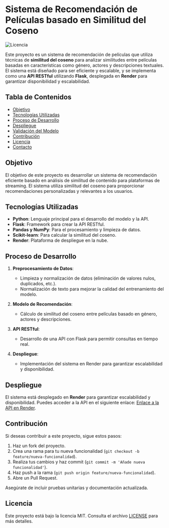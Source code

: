 # Sistema de Recomendación de Películas basado en Similitud del Coseno

![Licencia](https://img.shields.io/badge/licencia-MIT-blue.svg) <!-- Cambia la licencia si es necesario -->

Este proyecto es un sistema de recomendación de películas que utiliza técnicas de **similitud del coseno**  para analizar similitudes entre películas basadas en características como género, actores y descripciones textuales. El sistema está diseñado para ser eficiente y escalable, y se implementa como una **API RESTful** utilizando **Flask**, desplegada en **Render** para garantizar disponibilidad y escalabilidad.

## Tabla de Contenidos

- [Objetivo](#objetivo)
- [Tecnologías Utilizadas](#tecnologías-utilizadas)
- [Proceso de Desarrollo](#proceso-de-desarrollo)
- [Despliegue](#despliegue)
- [Validación del Modelo](#validación-del-modelo)
- [Contribución](#contribución)
- [Licencia](#licencia)
- [Contacto](#contacto)

## Objetivo

El objetivo de este proyecto es desarrollar un sistema de recomendación eficiente basado en análisis de similitud de contenido para plataformas de streaming. El sistema utiliza similitud del coseno para proporcionar recomendaciones personalizadas y relevantes a los usuarios.

## Tecnologías Utilizadas

- **Python**: Lenguaje principal para el desarrollo del modelo y la API.
- **Flask**: Framework para crear la API RESTful.
- **Pandas y NumPy**: Para el procesamiento y limpieza de datos.
- **Scikit-learn**: Para calcular la similitud del coseno.
- **Render**: Plataforma de despliegue en la nube.

## Proceso de Desarrollo

1. **Preprocesamiento de Datos**:
   - Limpieza y normalización de datos (eliminación de valores nulos, duplicados, etc.).
   - Normalización de texto para mejorar la calidad del entrenamiento del modelo.

2. **Modelo de Recomendación**:
   - Cálculo de similitud del coseno entre películas basado en género, actores y descripciones.

3. **API RESTful**:
   - Desarrollo de una API con Flask para permitir consultas en tiempo real.

4. **Despliegue**:
   - Implementación del sistema en Render para garantizar escalabilidad y disponibilidad.

## Despliegue

El sistema está desplegado en **Render** para garantizar escalabilidad y disponibilidad. Puedes acceder a la API en el siguiente enlace: [Enlace a la API en Render](https://tuenlace.render.com).


## Contribución

Si deseas contribuir a este proyecto, sigue estos pasos:

1. Haz un fork del proyecto.
2. Crea una rama para tu nueva funcionalidad (`git checkout -b feature/nueva-funcionalidad`).
3. Realiza tus cambios y haz commit (`git commit -m 'Añade nueva funcionalidad'`).
4. Haz push a la rama (`git push origin feature/nueva-funcionalidad`).
5. Abre un Pull Request.

Asegúrate de incluir pruebas unitarias y documentación actualizada.

## Licencia

Este proyecto está bajo la licencia MIT. Consulta el archivo [LICENSE](LICENSE) para más detalles.
